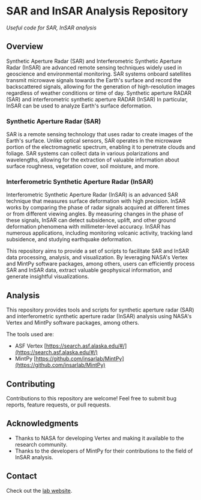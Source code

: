# SAR and InSAR Analysis Repository  
*Useful code for SAR, InSAR analysis*  

## Overview

Synthetic Aperture Radar (SAR) and Interferometric Synthetic Aperture Radar (InSAR) are advanced remote sensing techniques widely used in geoscience and environmental monitoring. SAR systems onboard satellites transmit microwave signals towards the Earth's surface and record the backscattered signals, allowing for the generation of high-resolution images regardless of weather conditions or time of day.  Synthetic aperture RADAR (SAR) and interferometric synthetic aperture RADAR (InSAR) In particular, InSAR can be used to analyze Earth's surface deformation.  

### Synthetic Aperture Radar (SAR)

SAR is a remote sensing technology that uses radar to create images of the Earth's surface. Unlike optical sensors, SAR operates in the microwave portion of the electromagnetic spectrum, enabling it to penetrate clouds and foliage. SAR systems can collect data in various polarizations and wavelengths, allowing for the extraction of valuable information about surface roughness, vegetation cover, soil moisture, and more.

### Interferometric Synthetic Aperture Radar (InSAR)

Interferometric Synthetic Aperture Radar (InSAR) is an advanced SAR technique that measures surface deformation with high precision. InSAR works by comparing the phase of radar signals acquired at different times or from different viewing angles. By measuring changes in the phase of these signals, InSAR can detect subsidence, uplift, and other ground deformation phenomena with millimeter-level accuracy. InSAR has numerous applications, including monitoring volcanic activity, tracking land subsidence, and studying earthquake deformation.

This repository aims to provide a set of scripts to facilitate SAR and InSAR data processing, analysis, and visualization. By leveraging NASA's Vertex and MintPy software packages, among others, users can efficiently process SAR and InSAR data, extract valuable geophysical information, and generate insightful visualizations.

## Analysis

This repository provides tools and scripts for synthetic aperture radar (SAR) and interferometric synthetic aperture radar (InSAR) analysis using NASA's Vertex and MintPy software packages, among others.

The tools used are:
- ASF Vertex [https://search.asf.alaska.edu/#/](https://search.asf.alaska.edu/#/)  
- MintPy [https://github.com/insarlab/MintPy](https://github.com/insarlab/MintPy)  

## Contributing

Contributions to this repository are welcome! Feel free to submit bug reports, feature requests, or pull requests.

## Acknowledgments

- Thanks to NASA for developing Vertex and making it available to the research community.
- Thanks to the developers of MintPy for their contributions to the field of InSAR analysis.

## Contact

Check out the [lab website](https://hydro-lab.github.io).  